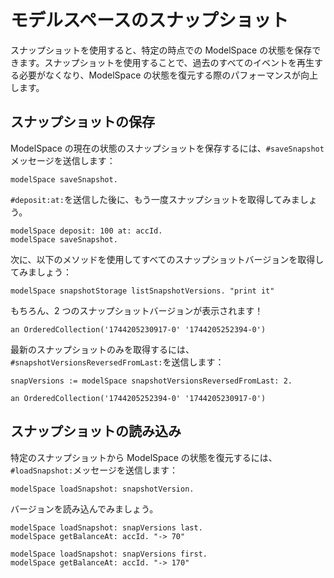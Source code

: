 # モデルスペースのスナップショット

スナップショットを使用すると、特定の時点での ModelSpace の状態を保存できます。スナップショットを使用することで、過去のすべてのイベントを再生する必要がなくなり、ModelSpace の状態を復元する際のパフォーマンスが向上します。

## スナップショットの保存

ModelSpace の現在の状態のスナップショットを保存するには、`#saveSnapshot`メッセージを送信します：

```Smalltalk
modelSpace saveSnapshot.
```

`#deposit:at:`を送信した後に、もう一度スナップショットを取得してみましょう。

```Smalltalk
modelSpace deposit: 100 at: accId.
modelSpace saveSnapshot.
```

次に、以下のメソッドを使用してすべてのスナップショットバージョンを取得してみましょう：

```Smalltalk
modelSpace snapshotStorage listSnapshotVersions. "print it"
```

もちろん、2 つのスナップショットバージョンが表示されます！

```Smalltalk
an OrderedCollection('1744205230917-0' '1744205252394-0')
```

最新のスナップショットのみを取得するには、`#snapshotVersionsReversedFromLast:`を送信します：

```Smalltalk
snapVersions := modelSpace snapshotVersionsReversedFromLast: 2.
```

```Smalltalk
an OrderedCollection('1744205252394-0' '1744205230917-0')
```

## スナップショットの読み込み

特定のスナップショットから ModelSpace の状態を復元するには、`#loadSnapshot:`メッセージを送信します：

```Smalltalk
modelSpace loadSnapshot: snapshotVersion.
```

バージョンを読み込んでみましょう。

```Smalltalk
modelSpace loadSnapshot: snapVersions last.
modelSpace getBalanceAt: accId. "-> 70"

modelSpace loadSnapshot: snapVersions first.
modelSpace getBalanceAt: accId. "-> 170"
```
